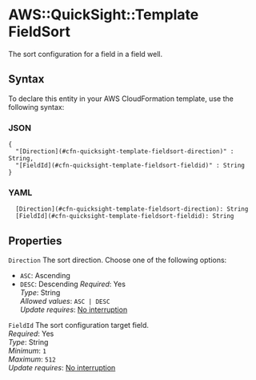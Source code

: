 # AWS::QuickSight::Template FieldSort<a name="aws-properties-quicksight-template-fieldsort"></a>

The sort configuration for a field in a field well\.

## Syntax<a name="aws-properties-quicksight-template-fieldsort-syntax"></a>

To declare this entity in your AWS CloudFormation template, use the following syntax:

### JSON<a name="aws-properties-quicksight-template-fieldsort-syntax.json"></a>

```
{
  "[Direction](#cfn-quicksight-template-fieldsort-direction)" : String,
  "[FieldId](#cfn-quicksight-template-fieldsort-fieldid)" : String
}
```

### YAML<a name="aws-properties-quicksight-template-fieldsort-syntax.yaml"></a>

```
  [Direction](#cfn-quicksight-template-fieldsort-direction): String
  [FieldId](#cfn-quicksight-template-fieldsort-fieldid): String
```

## Properties<a name="aws-properties-quicksight-template-fieldsort-properties"></a>

`Direction`  <a name="cfn-quicksight-template-fieldsort-direction"></a>
The sort direction\. Choose one of the following options:  
+  `ASC`: Ascending
+  `DESC`: Descending
*Required*: Yes  
*Type*: String  
*Allowed values*: `ASC | DESC`  
*Update requires*: [No interruption](https://docs.aws.amazon.com/AWSCloudFormation/latest/UserGuide/using-cfn-updating-stacks-update-behaviors.html#update-no-interrupt)

`FieldId`  <a name="cfn-quicksight-template-fieldsort-fieldid"></a>
The sort configuration target field\.  
*Required*: Yes  
*Type*: String  
*Minimum*: `1`  
*Maximum*: `512`  
*Update requires*: [No interruption](https://docs.aws.amazon.com/AWSCloudFormation/latest/UserGuide/using-cfn-updating-stacks-update-behaviors.html#update-no-interrupt)